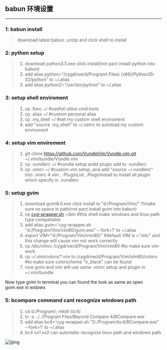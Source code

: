## babun 环境设置 ##
----------
### 1: babun install 

>download latest babun ,unzip and click shell to install 

### 2: python setup

>1.  download python3.5.exe  click install(not pact install python into babun)
>2.  add alias python="/cygdrive/d/Program\ Files\ \(x86\)/Python35-32/python" to ~/.alias 
>3.  add alias python2="/usr/bin/python" to ~/.alias 

### 3: setup shell enviroment

>1.  cp .func ~/      #usefull utilus cmd tools 
>2.  cp .alias  ~/    #custom personal alias 
>3.  cp .my_shell  ~/ #set my custom shell enviroment 
>4.  add "source .my_shell" to ~/.zshrc to autoload my custom enviroment

### 4: setup vim enviroment

>1.  git clone https://github.com/VundleVim/Vundle.vim.git ~/.vim/bundle/Vundle.vim
>2.  cp .vundlerc ~/  #vundle setup andd plugin add to .vundlerc
>3.  cp .vimrc ~/     #custom vim setup ,and add "source ~/.vundlerc" into .vimrc 
>4   vim , :PluginList ,:PluginInstall to install all plugin which specify in .vundlerc

### 5: setup gvim 

>1.  download gvim8.0.exe click install to "d:/Program/Vim/" !!!make sure no space in path(not pact install gvim into babun)
>2.  cp [cyg-wrapper.sh][1] ~/bin #this shell make windows and linux path type compatiable
>3.  add alias gvim='cyg-wrapper.sh "d:/Program/Vim/vim80/gvim.exe" --fork=1' to ~/.alias 
>4.  export VIM="d:/Program/Vim/vim80/" #default VIM is ="/etc" and this change will cause vim not work correctly
>5.  cp /etc/vimrc /cygdrive/d/Program/Vim/vim80 #to make sure vim work
>6.  cp ~/.vim/colors/*.vim to /cygdrive/d/Program/Vim/vim80/colors #to make sure colorscheme "ir_black" can be found
>7.  now gvim and vim will use same .vimrc setup and plugin in ~/.vim/bundle

Now type gvim in terminal you can found the look as same as open gvim.exe in widows 

### 5: bcompare command cant recognize windows path 

>1.  cd d:/Program/; mkdir bc4/ 
>2.  ln -s ../../Program Files/Beyond Compare 4/BCompare.exe
>3.  add alias bc4='cyg-wrapper.sh "D:/Program/bc4/BCompare.exe" --fork=1'  to ~/.alias 
>3.  bc4 xx1 xx2  can automatic recognize linux path and windows path


  [1]: https://github.com/LucHermitte/Bash-scripts/blob/master/cyg-wrapper.sh

![jijing](https://github-readme-stats.vercel.app/api?username=jijingg&show_icons=true&count_private=true&hide=prs&theme=default_repocard)
